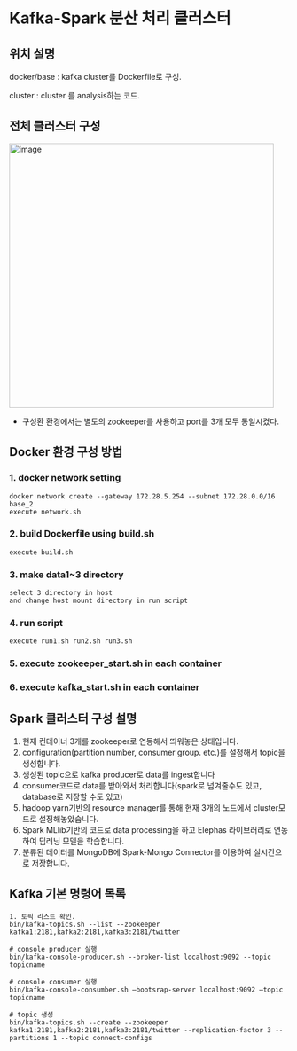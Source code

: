 # Kafka-Spark 분산 처리 클러스터

## 위치 설명

docker/base : kafka cluster를 Dockerfile로 구성. 

cluster : cluster 를 analysis하는 코드.


## 전체 클러스터 구성
<img width="477" alt="image" src="https://github.com/sperospera1225/kafka-spark-zookeeper-docker/assets/67995592/cdbe66c8-0247-4828-ac03-b19dff53f84e">

* 구성환 환경에서는 별도의 zookeeper를 사용하고 port를 3개 모두 통일시켰다.


## Docker 환경 구성 방법
### 1. docker network setting
```
docker network create --gateway 172.28.5.254 --subnet 172.28.0.0/16 base_2
execute network.sh
```
### 2. build Dockerfile using build.sh
```
execute build.sh
```
### 3. make data1~3 directory
```
select 3 directory in host
and change host mount directory in run script
```
### 4. run script
```
execute run1.sh run2.sh run3.sh
```
### 5. execute zookeeper_start.sh in each container

### 6. execute kafka_start.sh in each container

## Spark 클러스터 구성 설명

1) 현재 컨테이너 3개를 zookeeper로 연동해서 띄워놓은 상태입니다.
2) configuration(partition number, consumer group. etc.)를 설정해서 topic을 생성합니다.
3) 생성된 topic으로 kafka producer로 data를 ingest합니다
4) consumer코드로 data를 받아와서 처리합니다(spark로 넘겨줄수도 있고, database로 저장할 수도 있고)
5) hadoop yarn기반의 resource manager를 통해 현재 3개의 노드에서 cluster모드로 설정해놓았습니다.
6) Spark MLlib기반의 코드로 data processing을 하고 Elephas 라이브러리로 연동하여 딥러닝 모델을 학습합니다.
7) 분류된 데이터를 MongoDB에 Spark-Mongo Connector를 이용하여 실시간으로 저장합니다.

## Kafka 기본 명령어 목록

```
1. 토픽 리스트 확인.
bin/kafka-topics.sh --list --zookeeper kafka1:2181,kafka2:2181,kafka3:2181/twitter  

# console producer 실행
bin/kafka-console-producer.sh --broker-list localhost:9092 --topic topicname

# console consumer 실행
bin/kafka-console-consumber.sh –bootsrap-server localhost:9092 –topic topicname

# topic 생성
bin/kafka-topics.sh --create --zookeeper kafka1:2181,kafka2:2181,kafka3:2181/twitter --replication-factor 3 --partitions 1 --topic connect-configs
```

